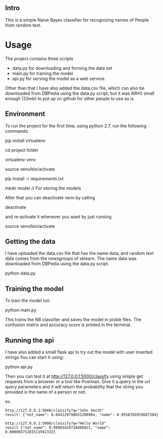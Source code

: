 Intro
-----
This is a simple Naive Bayes classifier for recognizing names of People
from random text.

Usage
=====
The project contains three scripts

  - data.py for downloading and forming the data set
  - main.py for training the model
  - api.py for serving the model as a web service.

Other than that I have also added the data.csv file, which can also be
downloaded from DBPedia using the data.py script, but it was IMHO small enough
(33mb) to put up on github for other people to use as is.

Environment
-----------
To run the project for the first time, using python 2.7, run the following
commands:

  pip install virtualenv

  cd project folder

  virtualenv venv

  source venv/bin/activate

  pip install -r requirements.txt

  mkdir model // For storing the models

After that you can deactivate venv by calling

  deactivate

and re-activate it whenever you want by just running

  source venv/bin/activate


Getting the data
----------------
I have uploaded the data.csv file that has the name data, and random text data
comes from the newsgroups of sklearn. The name data was downloaded from DBPedia
using the data.py script.

  python data.py

Training the model
------------------
To train the model run

  python main.py

This trains the NB classifier and saves the model in pickle files. The
confusion matrix and accuracy score is printed in the terminal.

Running the api
---------------
I have also added a small flask api to try out the model with user inserted
strings.You can start it using:

  python api.py

Then you can test it at http://127.0.0.1:5000/classify using simple get
requests from a browser or a tool like Postman. Give it a query in the url
query parameters and it will return the probability that the string you
provided is the name of a person or not.

  ex.

    http://127.0.0.1:5000/classify?q="John Smith"
    result: {"not_name": 0.044129798031260964, "name": 0.9558702019687384}

    http://127.0.0.1:5000/classify?q="Hello World"
    result {"not_name": 0.99903424718488021, "name": 0.00096575281511941332}

